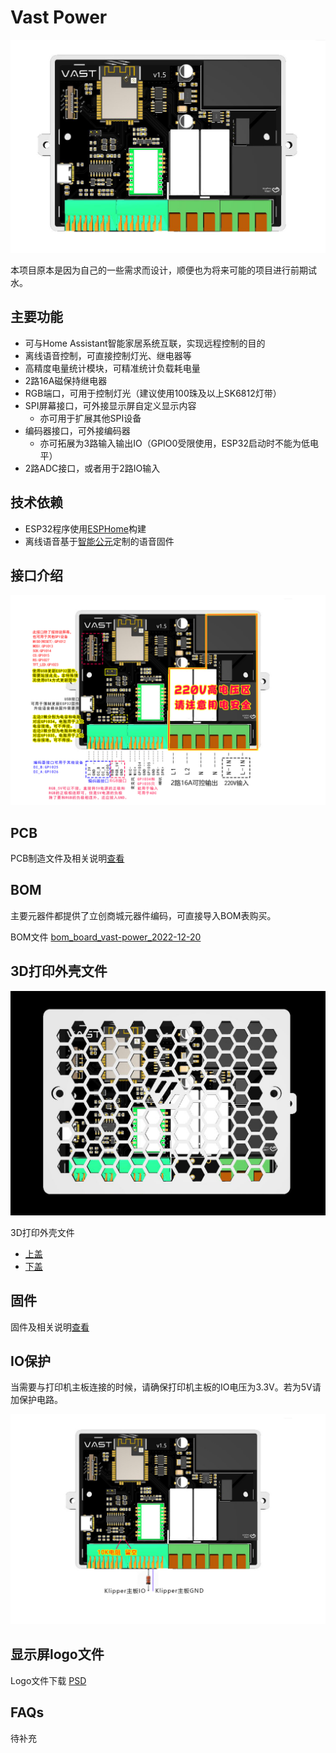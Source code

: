 # Vast Power

![Vast-power](images/3D_top_view.jpg)

本项目原本是因为自己的一些需求而设计，顺便也为将来可能的项目进行前期试水。

## 主要功能

* 可与Home Assistant智能家居系统互联，实现远程控制的目的
* 离线语音控制，可直接控制灯光、继电器等
* 高精度电量统计模块，可精准统计负载耗电量
* 2路16A磁保持继电器
* RGB端口，可用于控制灯光（建议使用100珠及以上SK6812灯带）
* SPI屏幕接口，可外接显示屏自定义显示内容
  * 亦可用于扩展其他SPI设备
* 编码器接口，可外接编码器
  * 亦可拓展为3路输入输出IO（GPIO0受限使用，ESP32启动时不能为低电平）
* 2路ADC接口，或者用于2路IO输入

## 技术依赖

* ESP32程序使用[ESPHome](https://esphome.io/)构建
* 离线语音基于[智能公元](http://www.smartpi.cn/)定制的语音固件

## 接口介绍

![3D_top_view_r](images/3D_top_view_r.jpg)

## PCB

PCB制造文件及相关说明[查看](Gerber/)

## BOM

主要元器件都提供了立创商城元器件编码，可直接导入BOM表购买。

BOM文件 [bom_board_vast-power_2022-12-20](BOM/bom_board_vast-power_2022-12-20.xlsx)

## 3D打印外壳文件

![3D_top_view_cover](images/3D_top_view_cover.jpg)

3D打印外壳文件
  * [上盖](STLs/3DShell_vast-power_T.stl) 
  * [下盖](STLs/3DShell_vast-power_B.stl)

## 固件

固件及相关说明[查看](Firmware/)

## IO保护

当需要与打印机主板连接的时候，请确保打印机主板的IO电压为3.3V。若为5V请加保护电路。

![io_in](images/io_in.jpg)

## 显示屏logo文件

Logo文件下载 [PSD](images/voron_design_logo.psd)

## FAQs

待补充

